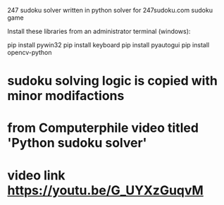 247 sudoku solver written in python
solver for 247sudoku.com  sudoku game

Install these libraries from an administrator terminal (windows):

pip install pywin32
pip install keyboard
pip install pyautogui
pip install opencv-python


# sudoku solving logic is copied with minor modifactions 
# from Computerphile video titled 'Python sudoku solver'
# video link https://youtu.be/G_UYXzGuqvM